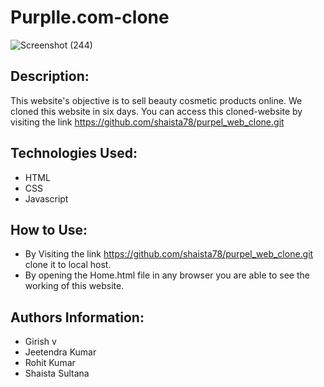 # Purplle.com-clone

![Screenshot (244)](https://user-images.githubusercontent.com/64050683/131240803-8b71a06b-f347-42a7-bc8d-358658772df4.png)


## Description:
This website's objective is to sell beauty cosmetic products online. We cloned this website in six days. You can access this cloned-website by visiting the link https://github.com/shaista78/purpel_web_clone.git


## Technologies Used:
- HTML
- CSS
- Javascript




## How to Use:
- By Visiting the link https://github.com/shaista78/purpel_web_clone.git clone it to local host.
- By opening the Home.html file in any browser you are able to see the working of this website.


## Authors Information:
- Girish v
- Jeetendra Kumar
- Rohit Kumar 
- Shaista Sultana



 


